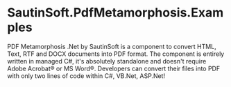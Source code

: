# SautinSoft.PdfMetamorphosis.Examples
PDF Metamorphosis .Net by SautinSoft is a component to convert HTML, Text, RTF and DOCX documents into PDF format. The component is entirely written in managed C#, it's absolutely standalone and doesn't require Adobe Acrobat® or MS Word®. Developers can convert their files into PDF with only two lines of code within C#, VB.Net, ASP.Net!
